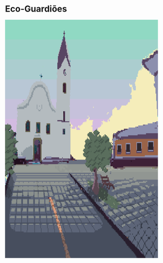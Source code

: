 # Eco-Guardiões

![Logo do Meu Projeto](sprites/spr_bk_menu/2736b519-1ca0-41db-a49c-9291d469c23a.png)
